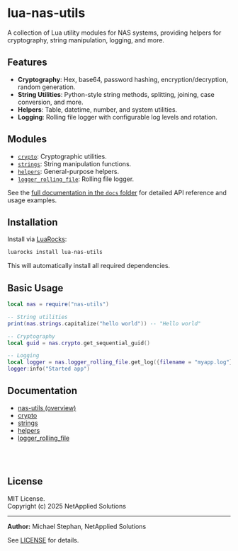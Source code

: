 # lua-nas-utils

A collection of Lua utility modules for NAS systems, providing helpers for cryptography, string manipulation, logging, and more.

## Features

- **Cryptography**: Hex, base64, password hashing, encryption/decryption, random generation.
- **String Utilities**: Python-style string methods, splitting, joining, case conversion, and more.
- **Helpers**: Table, datetime, number, and system utilities.
- **Logging**: Rolling file logger with configurable log levels and rotation.

## Modules

- [`crypto`](./docs/crypto.md): Cryptographic utilities.
- [`strings`](./docs/strings.md): String manipulation functions.
- [`helpers`](./docs/helpers.md): General-purpose helpers.
- [`logger_rolling_file`](./docs/logger_rolling_file.md): Rolling file logger.

See the [full documentation in the `docs` folder](./docs/) for detailed API reference and usage examples.

## Installation

Install via [LuaRocks](https://luarocks.org/modules/netapplied/lua-nas-utils):

```sh
luarocks install lua-nas-utils
```

This will automatically install all required dependencies.

## Basic Usage

```lua
local nas = require("nas-utils")

-- String utilities
print(nas.strings.capitalize("hello world")) -- "Hello world"

-- Cryptography
local guid = nas.crypto.get_sequential_guid()

-- Logging
local logger = nas.logger_rolling_file.get_log({filename = "myapp.log"})
logger:info("Started app")
```

## Documentation

- [nas-utils (overview)](./docs/nas-utils.md)
- [crypto](./docs/crypto.md)
- [strings](./docs/strings.md)
- [helpers](./docs/helpers.md)
- [logger_rolling_file](./docs/logger_rolling_file.md)

<br><br>  

## License

MIT License.  
Copyright (c) 2025 NetApplied Solutions

---

**Author:** Michael Stephan, NetApplied Solutions

See [LICENSE](./LICENSE) for details.
